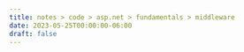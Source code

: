 ```yaml
---
title: notes > code > asp.net > fundamentals > middleware
date: 2023-05-25T00:00:00-06:00
draft: false
---
```


